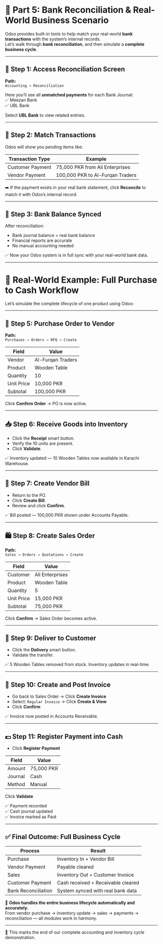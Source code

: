 # 🏦 Part 5: Bank Reconciliation & Real-World Business Scenario

Odoo provides built-in tools to help match your real-world **bank transactions** with the system’s internal records.  
Let’s walk through **bank reconciliation**, and then simulate a **complete business cycle**.

---

## 🔹 Step 1: Access Reconciliation Screen

**Path:**  
`Accounting → Reconciliation`

Here you’ll see all **unmatched payments** for each Bank Journal:  
✅ Meezan Bank  
✅ UBL Bank

Select **UBL Bank** to view related entries.

---

## 🔹 Step 2: Match Transactions

Odoo will show you pending items like:

| Transaction Type   | Example                           |
|--------------------|------------------------------------|
| Customer Payment   | 75,000 PKR from Ali Enterprises    |
| Vendor Payment     | 100,000 PKR to Al-Furqan Traders   |

➡️ If the payment exists in your real bank statement, click **Reconcile** to match it with Odoo’s internal record.

---

## 🔹 Step 3: Bank Balance Synced

After reconciliation:

- Bank journal balance = real bank balance  
- Financial reports are accurate  
- No manual accounting needed

✅ Now your Odoo system is in full sync with your real-world bank data.

---

# 🔁 Real-World Example: Full Purchase to Cash Workflow

Let’s simulate the complete lifecycle of one product using Odoo:

---

## 🛒 Step 5: Purchase Order to Vendor

**Path:**  
`Purchases → Orders → RFQ → Create`

| Field           | Value                   |
|-----------------|-------------------------|
| Vendor          | Al-Furqan Traders       |
| Product         | Wooden Table            |
| Quantity        | 10                      |
| Unit Price      | 10,000 PKR              |
| Subtotal        | 100,000 PKR             |

Click **Confirm Order** → PO is now active.

---

## 📥 Step 6: Receive Goods into Inventory

- Click the **Receipt** smart button.
- Verify the 10 units are present.
- Click **Validate**.

✅ Inventory updated — 10 Wooden Tables now available in Karachi Warehouse.

---

## 🧾 Step 7: Create Vendor Bill

- Return to the PO.
- Click **Create Bill**.
- Review and click **Confirm**.

✅ Bill posted — 100,000 PKR shown under Accounts Payable.

---

## 🛍️ Step 8: Create Sales Order

**Path:**  
`Sales → Orders → Quotations → Create`

| Field           | Value                   |
|-----------------|-------------------------|
| Customer        | Ali Enterprises         |
| Product         | Wooden Table            |
| Quantity        | 5                       |
| Unit Price      | 15,000 PKR              |
| Subtotal        | 75,000 PKR              |

Click **Confirm** → Sales Order becomes active.

---

## 🚚 Step 9: Deliver to Customer

- Click the **Delivery** smart button.
- Validate the transfer.

✅ 5 Wooden Tables removed from stock. Inventory updates in real-time.

---

## 📄 Step 10: Create and Post Invoice

- Go back to Sales Order → Click **Create Invoice**
- Select: `Regular Invoice` → Click **Create & View**
- Click **Confirm**

✅ Invoice now posted in Accounts Receivable.

---

## 💵 Step 11: Register Payment into Cash

- Click **Register Payment**

| Field             | Value              |
|-------------------|--------------------|
| Amount            | 75,000 PKR         |
| Journal           | Cash               |
| Method            | Manual             |

Click **Validate**

✅ Payment recorded  
✅ Cash journal updated  
✅ Invoice marked as Paid

---

## ✅ Final Outcome: Full Business Cycle

| Process               | Result                               |
|------------------------|--------------------------------------|
| Purchase              | Inventory In + Vendor Bill           |
| Vendor Payment        | Payable cleared                      |
| Sales                 | Inventory Out + Customer Invoice     |
| Customer Payment      | Cash received + Receivable cleared   |
| Bank Reconciliation   | System synced with real bank data    |

🎯 **Odoo handles the entire business lifecycle automatically and accurately.**  
From vendor purchase → inventory update → sales → payments → reconciliation — all modules work in harmony.

---

📌 This marks the end of our complete accounting and inventory cycle demonstration.

